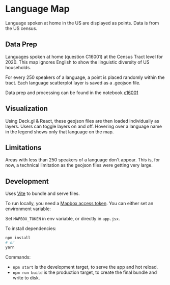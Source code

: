 # Language Map

Language spoken at home in the US are displayed as points. Data is from the US census.

## Data Prep

Languages spoken at home (question C16001) at the Census Tract level for 2020. This map ignores English to show the linguistic diversity of US households.

For every 250 speakers of a language, a point is placed randomly within the tract. Each language scatterplot layer is saved as a .geojson file.

Data prep and processing can be found in the notebook [c16001](https://github.com/wrynearson/us-census-language/blob/main/data-prep/c16001.ipynb)

## Visualization

Using Deck.gl & React, these geojson files are then loaded individually as layers. Users can toggle layers on and off. Hovering over a language name in the legend shows only that language on the map.

## Limitations

Areas with less than 250 speakers of a language don't appear. This is, for now, a technical limitation as the geojson files were getting very large.

## Development

Uses [Vite](https://vitejs.dev/) to bundle and serve files.

To run locally, you need a [Mapbox access token](https://docs.mapbox.com/help/how-mapbox-works/access-tokens/). You can either set an environment variable:

Set `MAPBOX_TOKEN` in env variable, or directly in `app.jsx`.

To install dependencies:

```bash
npm install
# or
yarn
```

Commands:

- `npm start` is the development target, to serve the app and hot reload.
- `npm run build` is the production target, to create the final bundle and write to disk.
